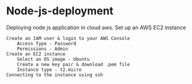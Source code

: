 # Node-js-deployment
Deploying node js application in cloud aws.
Set up an AWS EC2 instance

    Create an IAM user & login to your AWS Console
        Access Type - Password
        Permissions - Admin
    Create an EC2 instance
        Select an OS image - Ubuntu
        Create a new key pair & download .pem file
        Instance type - t2.micro
    Connecting to the instance using ssh
